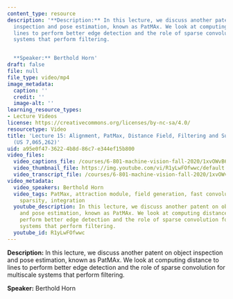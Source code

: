 ```yaml
---
content_type: resource
description: '**Description:** In this lecture, we discuss another patent on object
  inspection and pose estimation, known as PatMAx. We look at computing distance to
  lines to perform better edge detection and the role of sparse convolution for multiscale
  systems that perform filtering.


  **Speaker:** Berthold Horn'
draft: false
file: null
file_type: video/mp4
image_metadata:
  caption: ''
  credit: ''
  image-alt: ''
learning_resource_types:
- Lecture Videos
license: https://creativecommons.org/licenses/by-nc-sa/4.0/
resourcetype: Video
title: 'Lecture 15: Alignment, PatMax, Distance Field, Filtering and Sub-Sampling
  (US 7,065,262)'
uid: a95e0f47-3622-4b8d-86c7-e344ef15b800
video_files:
  video_captions_file: /courses/6-801-machine-vision-fall-2020/1xvOWvB6GFguVOLcxOOIsKmEuHhWTMNg2_transcript.webvtt
  video_thumbnail_file: https://img.youtube.com/vi/R1yLwFOfwwc/default.jpg
  video_transcript_file: /courses/6-801-machine-vision-fall-2020/1xvOWvB6GFguVOLcxOOIsKmEuHhWTMNg2_transcript.pdf
video_metadata:
  video_speakers: Berthold Horn
  video_tags: PatMax, attraction module, field generation, fast convolutions through
    sparsity, integration
  youtube_description: In this lecture, we discuss another patent on object inspection
    and pose estimation, known as PatMAx. We look at computing distance to lines to
    perform better edge detection and the role of sparse convolution for multiscale
    systems that perform filtering.
  youtube_id: R1yLwFOfwwc
---
```

**Description:** In this lecture, we discuss another patent on object inspection and pose estimation, known as PatMAx. We look at computing distance to lines to perform better edge detection and the role of sparse convolution for multiscale systems that perform filtering.

**Speaker:** Berthold Horn